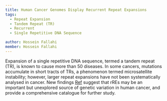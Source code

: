 ```yaml
---
title: Human Cancer Genomes Display Recurrent Repeat Expansions
tags:
  - Repeat Expansion
  - Tandem Repeat (TR)
  - Recurrent
  - Single Repetitive DNA Sequence

author: Hossein Fallahi
member: Hossein Fallahi
---
```

Expansion of a single repetitive DNA sequence, termed a tandem repeat (TR), is known to cause more than 50 diseases. In some cancers, mutations accumulate in short tracts of TRs, a phenomenon termed microsatellite instability; however, larger repeat expansions have not been systematically analysed in cancer.
New findings [Ref](https://www.nature.com/articles/s41586-022-05515-1) suggest that rREs may be an important but unexplored source of genetic variation in human cancer, and provide a comprehensive catalogue for further study.
